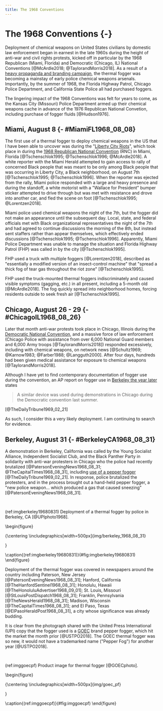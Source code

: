 ```yaml
---
title: The 1968 Conventions
---
```


# The 1968 Conventions {-}

Deployment of chemical weapons on United States civilians by domestic law enforcement began in earnest in the late 1960s during the height of anti-war and civil rights protests, kicked off in particular by the 1968 Republican (Miami, Florida) and Democratic (Chicago, IL) National Conventions [@McArdle2018; @TaylorandMorris2018].
As a result of a [heavy propaganda and branding campaign](#TheReturn), the thermal fogger was becoming a mainstay of early police chemical weapons arsenals.
Importantly, by the summer of 1968, the Florida Highway Patrol, Chicago Police Department, and California State Police all had purchased foggers.

The lingering impact of the 1968 Conventions was felt for years to come, as the Kansas City (Missouri) Police Department armed up their chemical weapons cache in advance of the 1976 Republican National Convetion, including purchase of fogger fluids [@Hudson1976].

## Miami, August 8 {- #MiamiFL1968_08_08}

The first use of a thermal fogger to deploy chemical weapons in the US that I have been able to uncover was during the "[Liberty City Riots](https://en.wikipedia.org/wiki/1968_Miami_riot)", which took place in during the [1968 Republican National Convention](https://en.wikipedia.org/wiki/1968_Republican_National_Convention) (RNC) in Miami, Florida [@Tschenschlok1995; @Tschenschlok1996; @McArdle2018].
A white reporter with the Miami Herald attempted to gain access to rally of concerned Black people that was meant to be only among Black people that was occurring in Liberty City, a Black neighborhood, on August 7th [@Tschenschlok1995; @Tschenschlok1996].
When the reporter was ejected from the rally, Miami police responded with a large and heavy presence and during the standoff, a white motorist with a "Wallace for President" bumper sticker attempted to drive through but was met with resistance and drove into another car, and fled the scene on foot [@Tschenschlok1995; @Lorentzen2018].

Miami police used chemical weapons the night of the 7th, but the fogger did not make an appearance until the subsequent day.
Local, state, and federal officials met with Black organizational representatives the night of the 7th and had agreed to continue discussions the morning of the 8th, but instead sent staffers rather than appear themselves, which effectively ended discussions [@Tschenschlok1995; @Tschenschlok1996]. 
Apparently, Miami Police Department was unable to manage the situation and Florida Highway Patrol (FHP) was called in by the city [@Tschenschlok1995].

FHP used a truck with multiple foggers [@Lorentzen2018], described as "essentially a modified version of an insect-control machine" that "spread a thick fog of tear gas throughout the riot zone" [@Tschenschlok1995]. 

FHP used the truck-mounted thermal foggers indiscriminately and caused visible symptoms (gagging, etc.) in all present, including a 5-month old [@McArdle2018].
The fog quickly spread into neighborhood homes, forcing residents outside to seek fresh air [@Tschenschlok1995].


## Chicago, August 26 - 29 {- #ChicagoIL1968_08_26}

Later that month anti-war protests took place in Chicago, Illinois during the [Democratic National Convention](https://en.wikipedia.org/wiki/1968_Democratic_National_Convention), and a massive force of law enforcement (Chicago Police with assistance from over 6,000 National Guard members and 6,000 Army troops [@TaylorandMorris2018]) responded excessively, including with chemical weapons, on network news [@Schultz1969; @Karnow1983; @Farber1988; @Langguth2000]. 
After four days, hundreds had been given medical assistance for exposure to chemical weapons [@TaylorandMorris2018].

Although I have yet to find contemporary documentation of fogger use during the convention, an AP report on fogger use in [Berkeley the year later](#BerkeleyCA1969_02_21) states

> A similar device was used during demonstrations in Chicago during the Democratic convention last summer.

[@TheDailyTribune1969_02_21]

As such, I consider this a very likely deployment.
I am continuing to search for evidence.


## Berkeley, August 31 {- #BerkeleyCA1968_08_31}

A demonstration in Berkeley, California was called by the Young Socialist Alliance, Independent Socialist Club, and the Black Panther Party in solidarity with anti-war protesters in Chicago who the police had recently brutalized [@PatersonEveningNews1968_08_31; @TheCapitalTimes1968_08_31], including [use of a pepper fogger](#ChicagoIL1968_08_26) [@TheDailyTribune1969_02_21].
In response, police brutalized the protesters, and in the process brought out a hand-held pepper fogger, a "new police weapon... which produced a gas that caused sneezing" [@PatersonEveningNews1968_08_31].

<br>

(ref:imgberkeley19680831) Deployment of a thermal fogger by police in Berkeley, CA [@UPIphoto1968].

\begin{figure}

{\centering \includegraphics[width=500px]{img/berkeley_1968_08_31} 

}

\caption{(ref:imgberkeley19680831)}(\#fig:imgberkeley19680831)
\end{figure}


Deployment of the thermal fogger was covered in newspapers around the country including Paterson, New Jersey [@PatersonEveningNews1968_08_31]; Hanford, California [@TheHanfordSentinel1968_08_31]; Honolulu, Hawaii [@TheHonoluluAdvertiser1968_09_01]; St. Louis, Missouri [@StLouisPostDispatch1968_08_31]; Franklin, Pennsylvania [@TheNewsHerald1968_08_31]; Madison, Wisconsin [@TheCapitalTimes1968_08_31]; and El Paso, Texas [@ElPasoHeraldPost1968_08_31], a city whose significance was already budding.

It is clear from the photograph shared with the United Press International (UPI) copy that the fogger used is a [GOEC](#GOEC) brand pepper fogger, which hit the market the month prior [@USTPO2018].
The GOEC thermal fogger was so new, it would not have a trademarked name ("Pepper Fog") for another year [@USTPO2018].

<br>

(ref:imggoecpf) Product image for thermal fogger [@GOECphoto].

\begin{figure}

{\centering \includegraphics[width=500px]{img/goec_pf} 

}

\caption{(ref:imggoecpf)}(\#fig:imggoecpf)
\end{figure}

<br>
